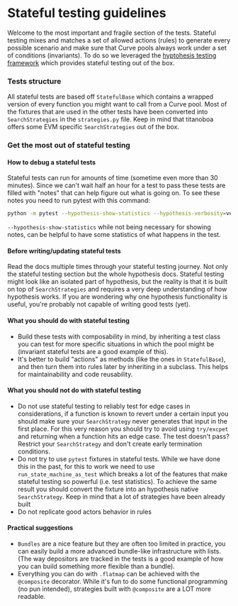 # Stateful testing guidelines

Welcome to the most important and fragile section of the tests. Stateful testing mixes and matches a set of allowed actions (rules) to generate every possible scenario and make sure that Curve pools always work under a set of conditions (invariants). To do so we leveraged the [hyptohesis testing framework](https://hypothesis.readthedocs.io/en/latest/index.html#) which provides stateful testing out of the box.

### Tests structure
All stateful tests are based off `StatefulBase` which contains a wrapped version of every function you might want to call from a Curve pool. Most of the fixtures that are used in the other tests have been converted into `SearchStrategies` in the `strategies.py` file. Keep in mind that titanoboa offers some EVM specific `SearchStrategies` out of the box.

### Get the most out of stateful testing

#### How to debug a stateful tests
Stateful tests can run for amounts of time (sometime even more than 30 minutes). Since we can't wait half an hour for a test to pass these tests are filled with "notes" that can help figure out what is going on. To see these notes you need to run pytest with this command:
```bash
python -m pytest --hypothesis-show-statistics --hypothesis-verbosity=verbose -s path/to/test.py
```

`--hypothesis-show-statistics` while not being necessary for showing notes, can be helpful to have some statistics of what happens in the test.


#### Before writing/updating stateful tests
Read the docs multiple times through your stateful testing journey. Not only the stateful testing section but the whole hypothesis docs. Stateful testing might look like an isolated part of hypothesis, but the reality is that it is built on top of `SearchStrategies` and requires a very deep understanding of how hypothesis works. If you are wondering why one hypothesis functionality is useful, you're probably not capable of writing good tests (yet).

#### What you should do with stateful testing
- Build these tests with composability in mind, by inheriting a test class you can test for more specific situations in which the pool might be (invariant stateful tests are a good example of this).
- It's better to build "actions" as methods (like the ones in `StatefulBase`), and then turn them into rules later by inheriting in a subclass. This helps for maintainability and code reusability.

#### What you should **not** do with stateful testing
- Do not use stateful testing to reliably test for edge cases in considerations, if a function is known to revert under a certain input you should make sure your `SearchStrategy` never generates that input in the first place. For this very reason you should try to avoid using `try/excpet` and returning when a function hits an edge case. The test doesn't pass? Restrict your `SearchStrategy` and don't create early termination conditions.
- Do not try to use `pytest` fixtures in stateful tests. While we have done this in the past, for this to work we need to use `run_state_machine_as_test` which breaks a lot of the features that make stateful testing so powerful (i.e. test statistics). To achieve the same result you should convert the fixture into an hypothesis native `SearchStrategy`. Keep in mind that a lot of strategies have been already built
- Do not replicate good actors behavior in rules

#### Practical suggestions
- `Bundles` are a nice feature but they are often too limited in practice, you can easily build a more advanced bundle-like infrastructure with lists. (The way depositors are tracked in the tests is a good example of how you can build something more flexible than a bundle).
- Everything you can do with `.flatmap` can be achieved with the `@composite` decorator. While it's fun to do some functional programming (no pun intended), strategies built with `@composite` are a LOT more readable.
